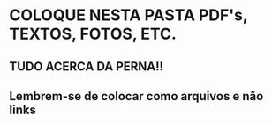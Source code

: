 # COLOQUE NESTA PASTA PDF's, TEXTOS, FOTOS, ETC. 
## **TUDO ACERCA DA PERNA!!**

## Lembrem-se de colocar como arquivos e não links